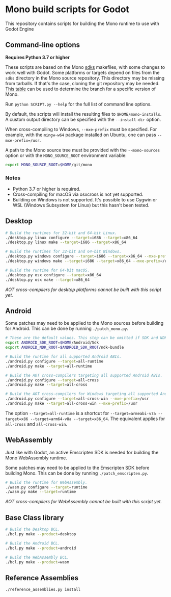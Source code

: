 # Mono build scripts for Godot
This repository contains scripts for building the Mono runtime to use with Godot Engine

## Command-line options

**Requires Python 3.7 or higher**

These scripts are based on the Mono [sdks](https://github.com/mono/mono/tree/master/sdks) makefiles, with some changes to work well with Godot. Some platforms or targets depend on files from the `sdks` directory in the Mono source repository. This directory may be missing from tarballs. If that's the case, cloning the git repository may be needed. [This table](https://www.mono-project.com/docs/about-mono/versioning/#mono-source-versioning) can be used to determine the branch for a specific version of Mono.

Run `python SCRIPT.py --help` for the full list of command line options.

By default, the scripts will install the resulting files to `$HOME/mono-installs`.
A custom output directory can be specified with the `--install-dir` option.

When cross-compiling to Windows, `--mxe-prefix` must be specified. For example, with the `mingw-w64` package installed on Ubuntu, one can pass `--mxe-prefix=/usr`.

A path to the Mono source tree must be provided with the `--mono-sources` option or with the `MONO_SOURCE_ROOT` environment variable:

```bash
export MONO_SOURCE_ROOT=$HOME/git/mono
```

### Notes
- Python 3.7 or higher is required.
- Cross-compiling for macOS via osxcross is not yet supported.
- Building on Windows is not supported. It's possible to use Cygwin or WSL (Windows Subsystem for Linux) but this hasn't been tested.

## Desktop

```bash
# Build the runtimes for 32-bit and 64-bit Linux.
./desktop.py linux configure --target=i686 --target=x86_64
./desktop.py linux make --target=i686 --target=x86_64

# Build the runtimes for 32-bit and 64-bit Windows.
./desktop.py windows configure --target=i686 --target=x86_64 --mxe-prefix=/usr
./desktop.py windows make --target=i686 --target=x86_64 --mxe-prefix=/usr

# Build the runtime for 64-bit macOS.
./desktop.py osx configure --target=x86_64
./desktop.py osx make --target=x86_64
```

_AOT cross-compilers for desktop platforms cannot be built with this script yet._

## Android

Some patches may need to be applied to the Mono sources before building for Android. This can be done by running `./patch_mono.py`.

```bash
# These are the default values. This step can be omitted if SDK and NDK root are in this location.
export ANDROID_SDK_ROOT=$HOME/Android/Sdk
export ANDROID_NDK_ROOT=$ANDROID_SDK_ROOT/ndk-bundle

# Build the runtime for all supported Android ABIs.
./android.py configure --target=all-runtime
./android.py make --target=all-runtime

# Build the AOT cross-compilers targeting all supported Android ABIs.
./android.py configure --target=all-cross
./android.py make --target=all-cross

# Build the AOT cross-compilers for Windows targeting all supported Android ABIs.
./android.py configure --target=all-cross-win --mxe-prefix=/usr
./android.py make --target=all-cross-win --mxe-prefix=/usr
```

The option `--target=all-runtime` is a shortcut for `--target=armeabi-v7a --target=x86 --target=arm64-v8a --target=x86_64`. The equivalent applies for `all-cross` and `all-cross-win`.

## WebAssembly

Just like with Godot, an active Emscripten SDK is needed for building the Mono WebAssembly runtime.

Some patches may need to be applied to the Emscripten SDK before building Mono. This can be done by running `./patch_emscripten.py`.

```bash
# Build the runtime for WebAssembly.
./wasm.py configure --target=runtime
./wasm.py make --target=runtime
```

_AOT cross-compilers for WebAssembly cannot be built with this script yet._

## Base Class library

```bash
# Build the Desktop BCL.
./bcl.py make --product=desktop

# Build the Android BCL.
./bcl.py make --product=android

# Build the WebAssembly BCL.
./bcl.py make --product=wasm
```

## Reference Assemblies

```bash
./reference_assemblies.py install
```
